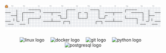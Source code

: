 <picture>
  <source media="(prefers-color-scheme: dark)" srcset="https://raw.githubusercontent.com/QIBIK/QIBIK/output/pacman-contribution-graph-dark.svg">
  <source media="(prefers-color-scheme: light)" srcset="https://raw.githubusercontent.com/QIBIK/QIBIK/output/pacman-contribution-graph.svg">
  <img alt="pacman contribution graph" src="https://raw.githubusercontent.com/QIBIK/QIBIK/output/pacman-contribution-graph.svg">
</picture>

###

<div align="center">
  <img src="https://cdn.jsdelivr.net/gh/devicons/devicon/icons/linux/linux-original.svg" height="40" alt="linux logo"  />
  <img width="12" />
  <img src="https://cdn.jsdelivr.net/gh/devicons/devicon/icons/docker/docker-original.svg" height="40" alt="docker logo"  />
  <img width="12" />
  <img src="https://cdn.jsdelivr.net/gh/devicons/devicon/icons/git/git-original.svg" height="40" alt="git logo"  />
  <img width="12" />
  <img src="https://cdn.jsdelivr.net/gh/devicons/devicon/icons/python/python-original.svg" height="40" alt="python logo"  />
  <img width="12" />
  <img src="https://cdn.jsdelivr.net/gh/devicons/devicon/icons/postgresql/postgresql-original.svg" height="40" alt="postgresql logo"  />
</div>

###
